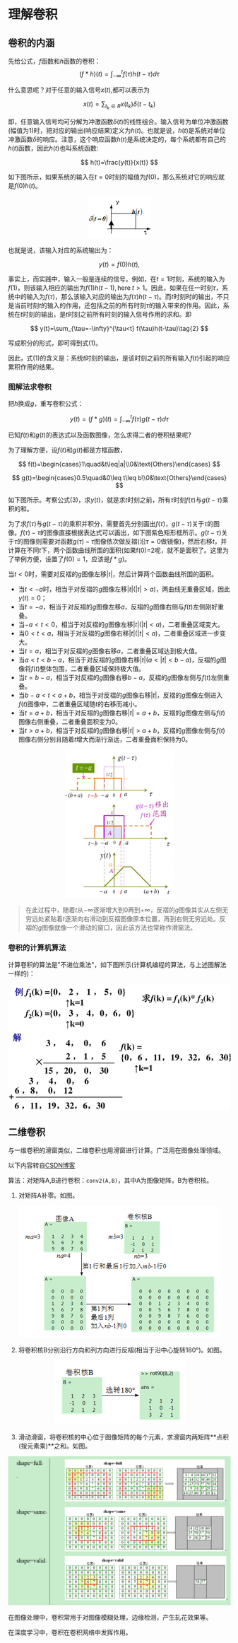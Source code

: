 # 理解卷积

## 卷积的内涵
先给公式，$f$函数和$h$函数的卷积：
$$(f*h)(t)=\int^{t}_{-\infty}f(\tau)h(t-\tau)d\tau \tag{1}$$

什么意思呢？对于任意的输入信号$x(t)$,都可以表示为

$$
x(t)=\sum_{t_{k}\in R}x(t_k)\delta(t-t_{k})
$$

即，任意输入信号均可分解为冲激函数$\delta(t)$的线性组合。输入信号为单位冲激函数(幅值为1)时，把对应的输出(响应结果)定义为$h(t)$。也就是说，$h(t)$是系统对单位冲激函数$\delta$的响应。注意，这个响应函数$h(t)$是系统决定的，每个系统都有自己的$h(t)$函数，因此$h(t)$也叫系统函数:

$$
h(t)=\frac{y(t)}{x(t)}
$$

如下图所示，如果系统的输入在$t=0$时刻的幅值为$f(0)$，那么系统对它的响应就是$f(0)h(t)$。

<div align="center"><img src="res/conv1.png"></div>

也就是说，该输入对应的系统输出为：

$$
y(t)=f(0)h(t),
$$

事实上，而实践中，输入一般是连续的信号。例如，在$t=1$时刻，系统的输入为$f(1)$，则该输入相应的输出为$f(1)h(t-1),\text{here}\;t>1$。因此，如果在任一时刻$\tau$，系统中的输入为$f(\tau)$，那么该输入对应的输出为$f(\tau)h(t-\tau)$。而$t$时刻时的输出，不只是当前时刻$t$的输入的作用，还包括之前的所有时刻$\tau$的输入带来的作用。因此，系统在$t$时刻的输出，是$t$时刻之前所有时刻的输入信号作用的求和。即

$$
y(t)=\sum_{\tau=-\infty}^{\tau<t} f(\tau)h(t-\tau)\tag{2}
$$

写成积分的形式，即可得到式(1)。

因此，式(1)的含义是：系统$t$时刻的输出，是该时刻之前的所有输入$f(t)$引起的响应累积作用的结果。



### 图解法求卷积

把$h$换成$g$，重写卷积公式：

$$y(t)=(f*g)(t)=\int^{t}_{-\infty}f(\tau)g(t-\tau)d\tau \tag{3}$$

已知$f(t)$和$g(t)$的表达式以及函数图像，怎么求得二者的卷积结果呢?

为了理解方便，设$f(t)$和$g(t)$都是方框函数，

$$
f(t)=\begin{cases}1\quad&t\leq|a|\\0&\text{Others}\end{cases}
$$

$$
g(t)=\begin{cases}0.5\quad&0\leq t\leq b\\0&\text{Others}\end{cases}
$$

如下图所示。考察公式(3)，求$y(t)$，就是求$t$时刻之前，所有$\tau$时刻$f(\tau)$与$g(t-\tau)$乘积的和。

为了求$f(\tau)$与$g(t-\tau)$的乘积并积分，需要首先分别画出$f(\tau)$，$g(t-\tau)$关于$\tau$的图像。$f(\tau)-\tau$的图像直接根据表达式可以画出，如下图紫色矩形框所示。$g(t-\tau)$关于$\tau$的图像则需要对函数$g(\tau)-\tau$图像依次做反褶(沿$\tau=0$做镜像)，然后右移$t$，并计算在不同$t$下，两个函数曲线所围的面积(如果f(0)=2呢，就不是面积了。这里为了举例方便，设置了$f(0)=1$，应该是$f*g$)。

当$t<0$时，需要对反褶的$g$图像左移$|t|$，然后计算两个函数曲线所围的面积。

* 当$t<-a$时，相当于对反褶的$g$图像左移$|t|(|t|>a)$，两曲线无重叠区域，因此$y(t)=0$；
* 当$t=-a$，相当于对反褶的$g$图像左移$a$，反褶的$g$图像右侧与$f(t)$左侧刚好重叠。
* 当$-a<t<0$，相当于对反褶的$g$图像左移$|t|(|t|<a)$，二者重叠区域变大。
* 当$0<t<a$，相当于对反褶的$g$图像右移$|t|(|t|<a)$，二者重叠区域进一步变大。
* 当$t=a$，相当于对反褶的$g$图像右移$a$，二者重叠区域达到极大值。
* 当$a<t<b-a$，相当于对反褶的$g$图像右移$|t|(a<|t|<b-a)$，反褶的$g$图像将$f(t)$整体包围，二者重叠区域保持极大值。
* 当$t=b-a$，相当于对反褶的$g$图像右移$b-a$，反褶的$g$图像左侧与$f(t)$左侧重叠。
* 当$b-a<t<a+b$，相当于对反褶的$g$图像右移$|t|$，反褶的$g$图像左侧进入$f(t)$图像中，二者重叠区域随$t$的右移而减小。
* 当$t=a+b$，相当于对反褶的$g$图像右移$|t|=a+b$，反褶的$g$图像左侧与$f(t)$图像右侧重叠，二者重叠面积变为0。
* 当$t>a+b$，相当于对反褶的$g$图像右移$|t|>a+b$，反褶的$g$图像左侧与$f(t)$图像右侧分别且随着$t$增大而渐行渐远，二者重叠面积保持为0。

<div align="center"><img src="res/conv2.png"></div>

> 在此过程中，随着$t$从$-\infty$逐渐增大到$0$再到$+\infty$，反褶的$g$图像其实从左侧无穷远处紧贴着$t$逐渐向右滑动到反褶图像原本位置，再到右侧无穷远处。反褶的$g$图像就像一个滑动的窗口，因此该方法也常称作滑窗法。

### 卷积的计算机算法
计算卷积的算法是"不进位乘法"，如下图所示(计算机编程的算法，与上述图解法一样的)：

<div align="center"><img src="res/conv3.png"></div>

## 二维卷积
与一维卷积的滑窗类似，二维卷积也用滑窗进行计算。广泛用在图像处理领域。

以下内容转自[CSDN博客](https://blog.csdn.net/appleyuchi/article/details/78597516)

算法：对矩阵A,B进行卷积：`conv2(A,B)`，其中A为图像矩阵，B为卷积核。
1. 对矩阵A补零。如图。

<div align="center"><img src="res/conv4.png"></div>

2. 将卷积核B分别沿行方向和列方向进行反褶(相当于沿中心旋转180°)。如图。

<div align="center"><img src="res/conv5.png"></div>

3. 滑动滑窗，将卷积核的中心位于图像矩阵的每个元素，求滑窗内两矩阵**点积(按元素乘)**之和。如图。

<div align="center"><img src="res/conv6.png"></div>



在图像处理中，卷积常用于对图像模糊处理，边缘检测，产生轧花效果等。

在深度学习中，卷积在卷积网络中发挥作用。